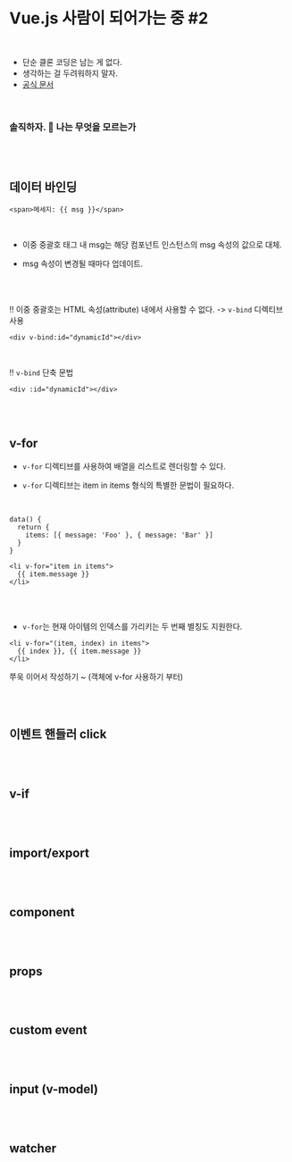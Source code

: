 # Vue.js 사람이 되어가는 중 #2

<br>

* 단순 클론 코딩은 남는 게 없다.
* 생각하는 걸 두려워하지 말자.
* [공식 문서](https://ko.vuejs.org/guide/essentials/list.html)

<br>

### 솔직하자. 💭 나는 무엇을 모르는가

<br><br>

## 데이터 바인딩

```vue
<span>메세지: {{ msg }}</span>
```

<br>

* 이중 중괄호 태그 내 msg는 해당 컴포넌트 인스턴스의 msg 속성의 값으로 대체.


* msg 속성이 변경될 때마다 업데이트.

<br><br>

‼ 이중 중괄호는 HTML 속성(attribute) 내에서 사용할 수 없다. -> `v-bind` 디렉티브 사용

```vue
<div v-bind:id="dynamicId"></div>
```

<br>

‼ `v-bind` 단축 문법

```vue
<div :id="dynamicId"></div>
```

<br><br>

## v-for

* `v-for` 디렉티브를 사용하여 배열을 리스트로 렌더링할 수 있다.


* `v-for` 디렉티브는 item in items 형식의 특별한 문법이 필요하다.

<br>

```vue
data() {
  return {
    items: [{ message: 'Foo' }, { message: 'Bar' }]
  }
}
```

```vue
<li v-for="item in items">
  {{ item.message }}
</li>
```

<br><br>

* `v-for`는 현재 아이템의 인덱스를 가리키는 두 번째 별칭도 지원한다.

```vue
<li v-for="(item, index) in items">
  {{ index }}, {{ item.message }}
</li>
```

쭈욱 이어서 작성하기 ~ (객체에 v-for 사용하기 부터)

<br><br>

## 이벤트 핸들러 click

<br><br>

## v-if

<br><br>

## import/export

<br><br>

## component

<br><br>

## props

<br><br>

## custom event

<br><br>

## input (v-model)

<br><br>

## watcher

